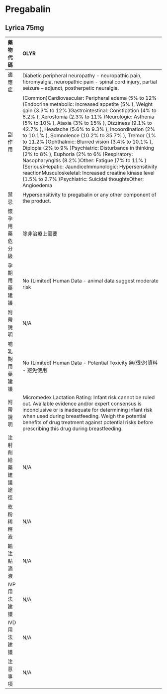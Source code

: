 # Pregabalin

## Lyrica 75mg

| 藥物代碼           | OLYR                                                                                                                                                                                                                                                                                                                                                                                                                                                                                                                                                                                                                                                                                                                                                                                                          |
|:-------------------|:--------------------------------------------------------------------------------------------------------------------------------------------------------------------------------------------------------------------------------------------------------------------------------------------------------------------------------------------------------------------------------------------------------------------------------------------------------------------------------------------------------------------------------------------------------------------------------------------------------------------------------------------------------------------------------------------------------------------------------------------------------------------------------------------------------------|
| 適應症             | Diabetic peripheral neuropathy - neuropathic pain, fibromyalgia, neuropathic pain - spinal cord injury, partial seizure – adjunct, postherpetic neuralgia.                                                                                                                                                                                                                                                                                                                                                                                                                                                                                                                                                                                                                                                    |
| 副作用             | (Common)Cardiovascular: Peripheral edema (5% to 12% )Endocrine metabolic: Increased appetite (5% ), Weight gain (3.3% to 12% )Gastrointestinal: Constipation (4% to 8.2% ), Xerostomia (2.3% to 11% )Neurologic: Asthenia (5% to 10% ), Ataxia (3% to 15% ), Dizziness (9.1% to 42.7% ), Headache (5.6% to 9.3% ),                    Incoordination (2% to 10.1% ), Somnolence (10.2% to 35.7% ), Tremor (1% to 11.2% )Ophthalmic: Blurred vision (3.4% to 10.1% ), Diplopia (2% to 9% )Psychiatric: Disturbance in thinking (2% to 8% ), Euphoria (2% to 6% )Respiratory: Nasopharyngitis (8.2% )Other: Fatigue (7% to 11% )(Serious)Hepatic: JaundiceImmunologic: Hypersensitivity reactionMusculoskeletal: Increased creatine kinase level (1.5% to 2.7% )Psychiatric: Suicidal thoughtsOther: Angioedema |
| 禁忌               | Hypersensitivity to pregabalin or any other component of the product.                                                                                                                                                                                                                                                                                                                                                                                                                                                                                                                                                                                                                                                                                                                                         |
| 懷孕用藥危分級     | 除非治療上需要                                                                                                                                                                                                                                                                                                                                                                                                                                                                                                                                                                                                                                                                                                                                                                                                |
| 孕期用藥建議       | No (Limited) Human Data - animal data suggest moderate risk                                                                                                                                                                                                                                                                                                                                                                                                                                                                                                                                                                                                                                                                                                                                                   |
| 附帶說明           | N/A                                                                                                                                                                                                                                                                                                                                                                                                                                                                                                                                                                                                                                                                                                                                                                                                           |
| 哺乳期用藥建議     | No (Limited) Human Data - Potential Toxicity 無(很少)資料 - 避免使用                                                                                                                                                                                                                                                                                                                                                                                                                                                                                                                                                                                                                                                                                                                                          |
| 附帶說明           | Micromedex Lactation Rating: Infant risk cannot be ruled out. Available evidence and/or expert consensus is inconclusive or is inadequate for determining infant risk when used during breastfeeding. Weigh the potential benefits of drug treatment against potential risks before prescribing this drug during breastfeeding.                                                                                                                                                                                                                                                                                                                                                                                                                                                                               |
| 注射劑給藥建議途徑 | N/A                                                                                                                                                                                                                                                                                                                                                                                                                                                                                                                                                                                                                                                                                                                                                                                                           |
| 乾粉稀釋液         | N/A                                                                                                                                                                                                                                                                                                                                                                                                                                                                                                                                                                                                                                                                                                                                                                                                           |
| 輸注點滴液         | N/A                                                                                                                                                                                                                                                                                                                                                                                                                                                                                                                                                                                                                                                                                                                                                                                                           |
| IVP 用法建議       | N/A                                                                                                                                                                                                                                                                                                                                                                                                                                                                                                                                                                                                                                                                                                                                                                                                           |
| IVD 用法建議       | N/A                                                                                                                                                                                                                                                                                                                                                                                                                                                                                                                                                                                                                                                                                                                                                                                                           |
| 注意事項           | N/A                                                                                                                                                                                                                                                                                                                                                                                                                                                                                                                                                                                                                                                                                                                                                                                                           |

